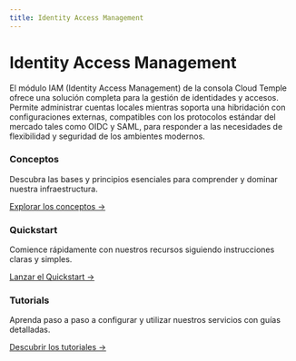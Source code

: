 ```yaml
---
title: Identity Access Management
---
```


# Identity Access Management

El módulo IAM (Identity Access Management) de la consola Cloud Temple ofrece una solución completa para la gestión de identidades y accesos.
Permite administrar cuentas locales mientras soporta una hibridación con configuraciones externas, compatibles con los protocolos estándar del mercado tales como OIDC y SAML, para responder a las necesidades de flexibilidad y seguridad de los ambientes modernos.


<div class="card-grid">
  <div class="card">
    <h3>Conceptos</h3>
    <p>Descubra las bases y principios esenciales para comprender y dominar nuestra infraestructura.</p>
    <a href="./concepts" class="card-link">Explorar los conceptos &rarr;</a>
  </div>
  <div class="card">
    <h3>Quickstart</h3>
    <p>Comience rápidamente con nuestros recursos siguiendo instrucciones claras y simples.</p>
    <a href="./quickstart" class="card-link">Lanzar el Quickstart &rarr;</a>
  </div>
    <div class="card">
    <h3>Tutorials</h3>
    <p>Aprenda paso a paso a configurar y utilizar nuestros servicios con guías detalladas.</p>
    <a href="./tutorials" class="card-link">Descubrir los tutoriales &rarr;</a>
  </div>
</div>